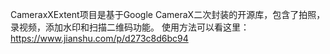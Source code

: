 CameraxXExtent项目是基于Google CameraX二次封装的开源库，包含了拍照，录视频，添加水印和扫描二维码功能。
使用方法可以看这里：
https://www.jianshu.com/p/d273c8d6bc94
